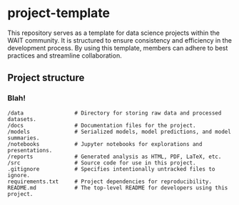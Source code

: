# project-template

This repository serves as a template for data science projects within the WAIT community. It is structured to ensure consistency and efficiency in the development process. By using this template, members can adhere to best practices and streamline collaboration.

## Project structure

### Blah!

```
/data                # Directory for storing raw data and processed datasets.
/docs                # Documentation files for the project.
/models              # Serialized models, model predictions, and model summaries.
/notebooks           # Jupyter notebooks for explorations and presentations.
/reports             # Generated analysis as HTML, PDF, LaTeX, etc.
/src                 # Source code for use in this project.
.gitignore           # Specifies intentionally untracked files to ignore.
requirements.txt     # Project dependencies for reproducibility.
README.md            # The top-level README for developers using this project.
```
